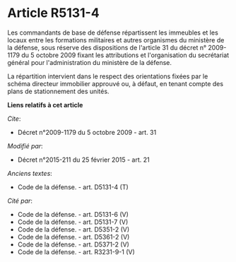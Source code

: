 # Article R5131-4

Les commandants de base de défense répartissent les immeubles et les locaux entre les formations militaires et autres
organismes du ministère de la défense, sous réserve des dispositions de l'article 31 du décret n° 2009-1179 du 5 octobre 2009
fixant les attributions et l'organisation du secrétariat général pour l'administration du ministère de la défense. 

La répartition intervient dans le respect des orientations fixées par le schéma directeur immobilier approuvé ou, à défaut,
en tenant compte des plans de stationnement des unités.

**Liens relatifs à cet article**

_Cite_:

  - Décret n°2009-1179 du 5 octobre 2009 - art. 31

_Modifié par_:

  - Décret n°2015-211 du 25 février 2015 - art. 21

_Anciens textes_:

  - Code de la défense. - art. D5131-4 (T)

_Cité par_:

  - Code de la défense. - art. D5131-6 (V)
  - Code de la défense. - art. D5131-7 (V)
  - Code de la défense. - art. D5351-2 (V)
  - Code de la défense. - art. D5361-2 (V)
  - Code de la défense. - art. D5371-2 (V)
  - Code de la défense. - art. R3231-9-1 (V)
